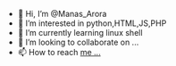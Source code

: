 - 👋 Hi, I’m @Manas_Arora
- 👀 I’m interested in python,HTML,JS,PHP
- 🌱 I’m currently learning linux shell
- 💞️ I’m looking to collaborate on ...
- 📫 How to reach <a href="https://Instagram.com/manas_ar_007">me ...<a>
